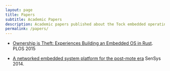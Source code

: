 ```yaml
---
layout: page
title: Papers
subtitle: Academic Papers
description: Academic papers published about the Tock embedded operating system
permalink: /papers/
---
```


  * [Ownership is Theft: Experiences Building an Embedded OS in
    Rust](/assets/papers/tock-plos2015.pdf). PLOS 2015

  * [A networked embedded system platform for the post-mote
    era](/assets/papers/platform-sensys14.pdf) SenSys 2014.

